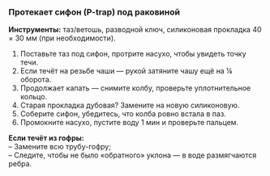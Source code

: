 ### Протекает сифон (P-trap) под раковиной

**Инструменты:** таз/ветошь, разводной ключ, силиконовая прокладка 40 × 30 мм (при необходимости).

1. Поставьте таз под сифон, протрите насухо, чтобы увидеть точку течи.  
2. Если течёт на резьбе чаши — рукой затяните чашу ещё на ¼ оборота.  
3. Продолжает капать — снимите колбу, проверьте уплотнительное кольцо.  
4. Старая прокладка дубовая? Замените на новую силиконовую.  
5. Соберите сифон, убедитесь, что колба ровно встала в паз.  
6. Промокните насухо, пустите воду 1 мин и проверьте пальцем.

**Если течёт из гофры:**  
– Замените всю трубу-гофру;  
– Следите, чтобы не было «обратного» уклона — в воде размягчаются ребра.
